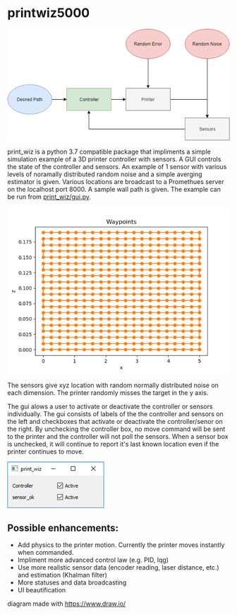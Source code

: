 # printwiz5000

![control diagram of printer controller and sensors](diagrams/data_flow.png)


print_wiz is a python 3.7 compatible package that impliments a simple simulation example of a 3D printer controller with sensors. A GUI
controls the state of the controller and sensors. An example of 1 sensor with various levels of
noramally distributed random noise and a simple averging estimator is given. Various locations are
broadcast to a Promethues server on the localhost port 8000. A sample wall path is given. The example can be run from [print_wiz/gui.py](print_wiz/gui.py).

![xz plot of waypoints for example wall path](print_wiz/waypoints.png)

The sensors give xyz location with random normally distributed noise on each dimension. The printer randomly misses the target in the y axis.

The gui alows a user to activate or deactivate the controller or sensors individually. The gui consists of labels of the the controller and sensors on the left and checkboxes that activate or deactivate the controller/senor on the right. By unchecking the controller box, no move command will be sent to the printer and the controller will not poll the sensors. When a sensor box is unchecked, it will continue to report it's last known location even if the printer continues to move.

![gui showing active controller and one active sensor](print_wiz/gui.png)

Possible enhancements:
-----------------------
* Add physics to the printer motion. Currently the printer moves instantly when commanded.
* Impliment more advanced control law (e.g. PID, lqg)
* Use more realistic sensor data (encoder reading, laser distance, etc.) and estimation (Khalman filter)
* More statuses and data broadcasting
* UI beautification


diagram made with https://www.draw.io/

